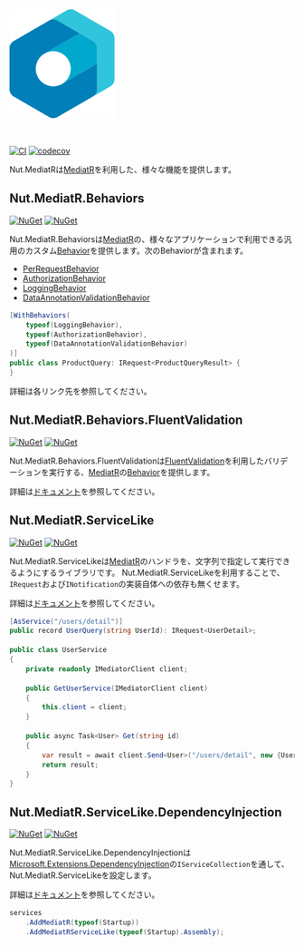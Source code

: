 <img src="./assets/logo/logo.svg" alt="logo" height="192px" style="margin-bottom:2rem;" />

[![CI](https://github.com/Archway-SharedLib/Nut.MediatR.Behaviors/workflows/CI/badge.svg)](https://github.com/Archway-SharedLib/Nut.MediatR.Behaviors/actions)
[![codecov](https://codecov.io/gh/Archway-SharedLib/Nut.MediatR/branch/main/graph/badge.svg?token=N7arqXbSNk)](https://codecov.io/gh/Archway-SharedLib/Nut.MediatR)

Nut.MediatRは[MediatR]を利用した、様々な機能を提供します。

## Nut.MediatR.Behaviors

[![NuGet](https://img.shields.io/nuget/vpre/Nut.MediatR.Behaviors.svg)](https://www.nuget.org/packages/Nut.MediatR.Behaviors) 
[![NuGet](https://img.shields.io/nuget/dt/Nut.MediatR.Behaviors.svg)](https://www.nuget.org/packages/Nut.MediatR.Behaviors)

Nut.MediatR.Behaviorsは[MediatR]の、様々なアプリケーションで利用できる汎用のカスタム[Behavior]を提供します。次のBehaviorが含まれます。

- [PerRequestBehavior](./docs/behavior/PerRequestBehavior.md)
- [AuthorizationBehavior](./docs/behavior/AuthorizationBehavior.md)
- [LoggingBehavior](./docs/behavior/LoggingBehavior.md)
- [DataAnnotationValidationBehavior](./docs/behavior/DataAnnotationValidationBehavior.md)

```cs
[WithBehaviors(
    typeof(LoggingBehavior),
    typeof(AuthorizationBehavior),
    typeof(DataAnnotationValidationBehavior)
)]
public class ProductQuery: IRequest<ProductQueryResult> {
}
```

詳細は各リンク先を参照してください。

## Nut.MediatR.Behaviors.FluentValidation

[![NuGet](https://img.shields.io/nuget/vpre/Nut.MediatR.Behaviors.FluentValidation.svg)](https://www.nuget.org/packages/Nut.MediatR.Behaviors.FluentValidation) 
[![NuGet](https://img.shields.io/nuget/dt/Nut.MediatR.Behaviors.FluentValidation.svg)](https://www.nuget.org/packages/Nut.MediatR.Behaviors.FluentValidation)

Nut.MediatR.Behaviors.FluentValidationは[FluentValidation]を利用したバリデーションを実行する、[MediatR]の[Behavior](https://github.com/jbogard/MediatR/wiki/Behaviors)を提供します。

詳細は[ドキュメント](./docs/behavior/FluentValidationBehavior.md)を参照してください。

## Nut.MediatR.ServiceLike

[![NuGet](https://img.shields.io/nuget/vpre/Nut.MediatR.ServiceLike.svg)](https://www.nuget.org/packages/Nut.MediatR.ServiceLike) 
[![NuGet](https://img.shields.io/nuget/dt/Nut.MediatR.ServiceLike.svg)](https://www.nuget.org/packages/Nut.MediatR.ServiceLike)

Nut.MediatR.ServiceLikeは[MediatR]のハンドラを、文字列で指定して実行できるようにするライブラリです。
Nut.MediatR.ServiceLikeを利用することで、`IRequest`および`INotification`の実装自体への依存も無くせます。

詳細は[ドキュメント](./docs/serviceLike/ServiceLike.md)を参照してください。

```cs
[AsService("/users/detail")]
public record UserQuery(string UserId): IRequest<UserDetail>;

public class UserService 
{
    private readonly IMediatorClient client;

    public GetUserService(IMediatorClient client)
    {
        this.client = client;
    }

    public async Task<User> Get(string id)
    {
        var result = await client.Send<User>("/users/detail", new {UserId = id});
        return result;
    }
}
```

## Nut.MediatR.ServiceLike.DependencyInjection

[![NuGet](https://img.shields.io/nuget/vpre/Nut.MediatR.ServiceLike.DependencyInjection.svg)](https://www.nuget.org/packages/Nut.MediatR.ServiceLike.DependencyInjection) 
[![NuGet](https://img.shields.io/nuget/dt/Nut.MediatR.ServiceLike.DependencyInjection.svg)](https://www.nuget.org/packages/Nut.MediatR.ServiceLike.DependencyInjection)

Nut.MediatR.ServiceLike.DependencyInjectionは[Microsoft.Extensions.DependencyInjection](https://docs.microsoft.com/ja-jp/dotnet/core/extensions/dependency-injection)の`IServiceCollection`を通して、Nut.MediatR.ServiceLikeを設定します。

詳細は[ドキュメント](./docs/serviceLike/DependencyInjection.md)を参照してください。

```cs
services
    .AddMediatR(typeof(Startup))
    .AddMediatRServiceLike(typeof(Startup).Assembly);
```

[MediatR]:https://github.com/jbogard/MediatR
[Behavior]:https://github.com/jbogard/MediatR/wiki/Behaviors
[FluentValidation]:https://fluentvalidation.net/

